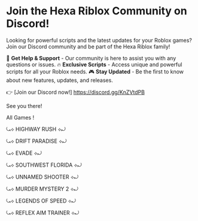 # Join the Hexa Riblox Community on Discord!

Looking for powerful scripts and the latest updates for your Roblox games? Join our Discord community and be part of the Hexa Riblox family!

💬 **Get Help & Support** - Our community is here to assist you with any questions or issues.
🔥 **Exclusive Scripts** - Access unique and powerful scripts for all your Roblox needs.
🎮 **Stay Updated** - Be the first to know about new features, updates, and releases.

👉 [Join our Discord now!] https://discord.gg/KnZVtdPB

See you there!

All Games !

⤿⟡ HIGHWAY RUSH ⟡⤾ 

⤿⟡ DRIFT PARADISE ⟡⤾ 

⤿⟡ EVADE ⟡⤾ 

⤿⟡ SOUTHWEST FLORIDA ⟡⤾

⤿⟡ UNNAMED SHOOTER ⟡⤾

⤿⟡ MURDER MYSTERY 2 ⟡⤾ 

⤿⟡ LEGENDS OF SPEED ⟡⤾

⤿⟡ REFLEX AIM TRAINER ⟡⤾


 



